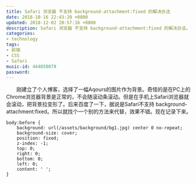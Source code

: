 ```yaml
---
title: Safari 浏览器 不支持 background-attachment:fixed 的解决办法
date: 2018-10-16 22:43:20 +0800
updated: 2018-12-02 20:57:16 +0800
description: Safari 浏览器 不支持 background-attachment:fixed 的解决办法。
categories: 
- technology
tags: 
- 前端
- CSS
- Safari
music-id: 444058079
password:
---
```

　　刚建立了个人博客，选择了一幅Aqours的图片作为背景。奇怪的是在PC上的Chrome浏览器背景是正常的，不会随滚动条滚动。但是在手机上Safari浏览器就会滚动，把背景拉变形了。后来百度了一下，据说是Safari不支持 background-attachment:fixed。所以就找个一个别的方法来代替，效果不错。现在记录下来。

```
body:before {
    background: url(/assets/background/bg1.jpg) center 0 no-repeat;
    background-size: cover;
    position: fixed;
    z-index: -1;
    top: 0;
    right: 0;
    bottom: 0;
    left: 0;
    content: ' ';
}
```

